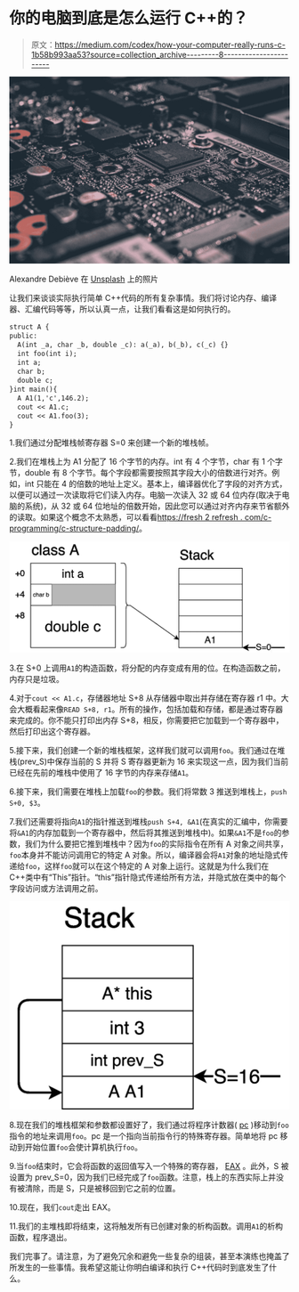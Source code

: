 # 你的电脑到底是怎么运行 C++的？

> 原文：<https://medium.com/codex/how-your-computer-really-runs-c-1b58b993aa53?source=collection_archive---------8----------------------->

![](img/e2ca5b114fa8d19bd3fe3b483dfc40f2.png)

Alexandre Debiève 在 [Unsplash](https://unsplash.com?utm_source=medium&utm_medium=referral) 上的照片

让我们来谈谈实际执行简单 C++代码的所有复杂事情。我们将讨论内存、编译器、汇编代码等等，所以认真一点，让我们看看这是如何执行的。

```
struct A {
public:
  A(int _a, char _b, double _c): a(_a), b(_b), c(_c) {}
  int foo(int i);
  int a;
  char b;
  double c;
}int main(){
  A A1(1,'c',146.2);
  cout << A1.c;
  cout << A1.foo(3);
}
```

1.我们通过分配堆栈帧寄存器 S=0 来创建一个新的堆栈帧。

2.我们在堆栈上为 A1 分配了 16 个字节的内存。int 有 4 个字节，char 有 1 个字节，double 有 8 个字节。每个字段都需要按照其字段大小的倍数进行对齐。例如，int 只能在 4 的倍数的地址上定义。基本上，编译器优化了字段的对齐方式，以便可以通过一次读取将它们读入内存。电脑一次读入 32 或 64 位内存(取决于电脑的系统)，从 32 或 64 位地址的倍数开始，因此您可以通过对齐内存来节省额外的读取。如果这个概念不太熟悉，可以看看[https://fresh 2 refresh . com/c-programming/c-structure-padding/](https://fresh2refresh.com/c-programming/c-structure-padding/)。

![](img/1cdd9a3832dfcc66d582e72de31bdccc.png)

3.在 S+0 上调用`A1`的构造函数，将分配的内存变成有用的位。在构造函数之前，内存只是垃圾。

4.对于`cout << A1.c`，存储器地址 S+8 从存储器中取出并存储在寄存器 r1 中。大会大概看起来像`READ S+8, r1`。所有的操作，包括加载和存储，都是通过寄存器来完成的。你不能只打印出内存 S+8，相反，你需要把它加载到一个寄存器中，然后打印出这个寄存器。

5.接下来，我们创建一个新的堆栈框架，这样我们就可以调用`foo`。我们通过在堆栈(prev_S)中保存当前的 S 并将 S 寄存器更新为 16 来实现这一点，因为我们当前已经在先前的堆栈中使用了 16 字节的内存来存储`A1`。

6.接下来，我们需要在堆栈上加载`foo`的参数。我们将常数 3 推送到堆栈上，`push S+0, $3`。

7.我们还需要将指向`A1`的指针推送到堆栈`push S+4, &A1`(在真实的汇编中，你需要将`&A1`的内存加载到一个寄存器中，然后将其推送到堆栈中)。如果`&A1`不是`foo`的参数，我们为什么要把它推到堆栈中？因为`foo`的实际指令在所有 A 对象之间共享，`foo`本身并不能访问调用它的特定 A 对象。所以，编译器会将`A1`对象的地址隐式传递给`foo`，这样`foo`就可以在这个特定的 A 对象上运行。这就是为什么我们在 C++类中有“This”指针。“this”指针隐式传递给所有方法，并隐式放在类中的每个字段访问或方法调用之前。

![](img/8b04b3d125d023b3b5592ddaa157c051.png)

8.现在我们的堆栈框架和参数都设置好了，我们通过将程序计数器( [pc](https://whatis.techtarget.com/definition/program-counter#:~:text=A%20program%20counter%20is%20a,its%20stored%20value%20by%201.) )移动到`foo`指令的地址来调用`foo`。pc 是一个指向当前指令行的特殊寄存器。简单地将 pc 移动到开始位置`foo`会使计算机执行`foo`。

9.当`foo`结束时，它会将函数的返回值写入一个特殊的寄存器， [EAX](https://arvindsraj.wordpress.com/2013/01/12/x86-registers-register-conventions-and-calling-conventions/) 。此外，S 被设置为 prev_S=0，因为我们已经完成了`foo`函数。注意，栈上的东西实际上并没有被清除，而是 S，只是被移回到它之前的位置。

10.现在，我们`cout`走出 EAX。

11.我们的主堆栈即将结束，这将触发所有已创建对象的析构函数。调用`A1`的析构函数，程序退出。

我们完事了。请注意，为了避免冗余和避免一些复杂的组装，甚至本演练也掩盖了所发生的一些事情。我希望这能让你明白编译和执行 C++代码时到底发生了什么。